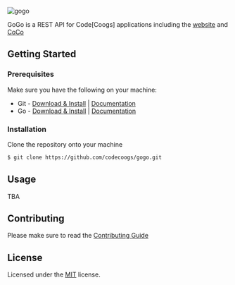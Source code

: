 ![gogo](https://user-images.githubusercontent.com/80173797/180122671-44b3ce83-e356-48a4-8bb4-12d60b1962a6.png)

GoGo is a REST API for Code[Coogs] applications including the [website](https://github.com/codecoogs/web) and [CoCo](https://github.com/codecoogs/bot)

## Getting Started

### Prerequisites
Make sure you have the following on your machine:
- Git - [Download & Install](https://git-scm.com/downloads) | [Documentation](https://git-scm.com/doc)
- Go - [Download & Install](https://go.dev/dl/) | [Documentation](https://go.dev/doc/)

### Installation
Clone the repository onto your machine
```bash
$ git clone https://github.com/codecoogs/gogo.git
```

## Usage
TBA

## Contributing
Please make sure to read the [Contributing Guide](https://github.com/codecoogs/.github/blob/main/CONTRIBUTING.md)

## License
Licensed under the [MIT](https://opensource.org/licenses/MIT) license.
